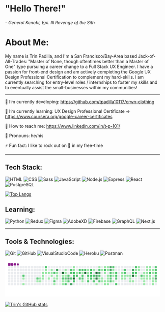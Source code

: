 <!-- ![image]() -->

# "Hello There!" 
###### - General Kenobi, Epi. III Revenge of the Sith

# About Me:

My name is Trin Padilla, and I'm a San Francisco/Bay-Area based Jack-of-All-Trades: "Master of None, though oftentimes better than a Master of One" type pursuing a career change to a Full Stack UX Engineer.  I have a passion for front-end design and am actively completing the Google UX Design Professional Certification to complement my hard-skills.  I am currently searching for entry-level roles / internships to foster my skills and to eventually assist the small-businesses within my communities!

______________________________________________________________________________

🔭  I’m currently developing: https://github.com/tpadilla10117/crwn-clothing

🌱  I’m currently learning: UX Design Professional Certificate => https://www.coursera.org/google-career-certificates

🧳  How to reach me: https://www.linkedin.com/in/t-p-101/

👾  Pronouns: he/his

⚡  Fun fact: I like to rock out on  🎸  in my free-time
______________________________________________________________________________

## Tech Stack: 
![HTML](https://img.shields.io/badge/code-HTML-informational?style=flat&logo=HTML5&logoColor=white&color=blueviolet) ![CSS](https://img.shields.io/badge/code-CSS-informational?style=flat&logo=CSS3&logoColor=white&color=blueviolet) ![Sass](https://img.shields.io/badge/code-Sass-informational?style=flat&logo=Sass&logoColor=white&color=blueviolet) ![JavaScript](https://img.shields.io/badge/code-Javascript-informational?style=flat&logo=Javascript&logoColor=white&color=blueviolet) ![Node.js](https://img.shields.io/badge/code-Node.js-informational?style=flat&logo=Node.js&logoColor=white&color=blueviolet) ![Express](https://img.shields.io/badge/code-Express-informational?style=flat&logo=Express&logoColor=white&color=blueviolet) ![React](https://img.shields.io/badge/code-React-informational?style=flat&logo=React&logoColor=white&color=blueviolet) ![PostgreSQL](https://img.shields.io/badge/code-PostgreSQL-informational?style=flat&logo=PostgreSQL&logoColor=white&color=blueviolet) 

[![Top Langs](https://github-readme-stats.vercel.app/api/top-langs/?username=tpadilla10117&layout=compact)](https://github.com/tpadilla10117/github-readme-stats)


## Learning: 
![Python](https://img.shields.io/badge/code-Python-informational?style=flat&logo=Python&logoColor=white&color=blueviolet) ![Redux](https://img.shields.io/badge/code-Redux-informational?style=flat&logo=Redux&logoColor=white&color=blueviolet) ![Figma](https://img.shields.io/badge/code-Figma-informational?style=flat&logo=Figma&logoColor=white&color=blueviolet) ![AdobeXD](https://img.shields.io/badge/code-AdobeXD-informational?style=flat&logo=AdobeXD&logoColor=white&color=blueviolet) ![Firebase](https://img.shields.io/badge/code-Firebase-informational?style=flat&logo=Firebase&logoColor=white&color=blueviolet) ![GraphQL](https://img.shields.io/badge/code-GraphQL-informational?style=flat&logo=GraphQL&logoColor=white&color=blueviolet) ![Next.js](https://img.shields.io/badge/code-Next.js-informational?style=flat&logo=Next.js&logoColor=white&color=blueviolet)
______________________________________________________________________________

## Tools & Technologies:
![Git](https://img.shields.io/badge/tool-Git-informational?style=flat&logo=Git&logoColor=white&color=orange) ![GitHub](https://img.shields.io/badge/tool-GitHub-informational?style=flat&logo=GitHub&logoColor=white&color=orange) ![VisualStudioCode](https://img.shields.io/badge/tool-VS%20Code-informational?style=flat&logo=Visual%20Studio%20Code&logoColor=white&color=orange)  ![Heroku](https://img.shields.io/badge/tool-Heroku-informational?style=flat&logo=Heroku&logoColor=white&color=orange) ![Postman](https://img.shields.io/badge/tool-Postman-informational?style=flat&logo=Postman&logoColor=white&color=orange)

![snake gif](https://github.com/tpadilla10117/tpadilla10117/blob/output/github-contribution-grid-snake.gif) 

[![Trin's GitHub stats](https://github-readme-stats.vercel.app/api?username=tpadilla10117)](https://github.com/tpadilla10117/github-readme-stats)
